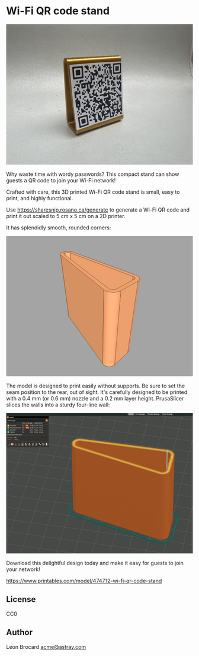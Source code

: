 # Wi-Fi QR code stand

![Wi-Fi QR code stand](action.jpg)

Why waste time with wordy passwords? This compact stand can show guests a QR code to join your Wi-Fi network!

Crafted with care, this 3D printed Wi-Fi QR code stand is small, easy to print, and highly functional.

Use <https://sharesnip.rosano.ca/generate> to generate a Wi-Fi QR code and print it out scaled to 5 cm x 5 cm on a 2D printer.

It has splendidly smooth, rounded corners:

![Isometric view](iso.png)

The model is designed to print easily without supports. Be sure to set the seam position to the rear, out of sight. It's carefully designed to be printed with a 0.4 mm (or 0.6 mm) nozzle and a 0.2 mm layer height. PrusaSlicer slices the walls into a sturdy four-line wall:

![Prusa Slicer view](prusa-slicer.png)

Download this delightful design today and make it easy for guests to join your network!

<https://www.printables.com/model/474712-wi-fi-qr-code-stand>

## License

CC0

## Author

Leon Brocard <acme@astray.com>
